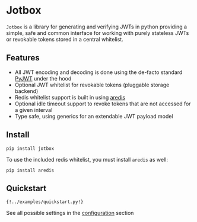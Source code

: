 # Jotbox

`Jotbox` is a library for generating and verifying JWTs in python
providing a simple, safe and common interface for working with purely stateless JWTs or revokable tokens
stored in a central whitelist.

## Features

* All JWT encoding and decoding is done using the de-facto standard [PyJWT](https://pyjwt.readthedocs.io) under the hood
* Optional JWT whitelist for revokable tokens (pluggable storage backend)
* Redis whitelist support is built in using [aredis](https://aredis.readthedocs.io/en/latest/)
* Optional idle timeout support to revoke tokens that are not accessed for a given interval
* Type safe, using generics for an extendable JWT payload model


## Install

```
pip install jotbox
```

To use the included redis whitelist, you must install `aredis` as well:

```
pip install aredis
```

## Quickstart

```python3
{!../examples/quickstart.py!}
```

See all possible settings in the [configuration](config) section
